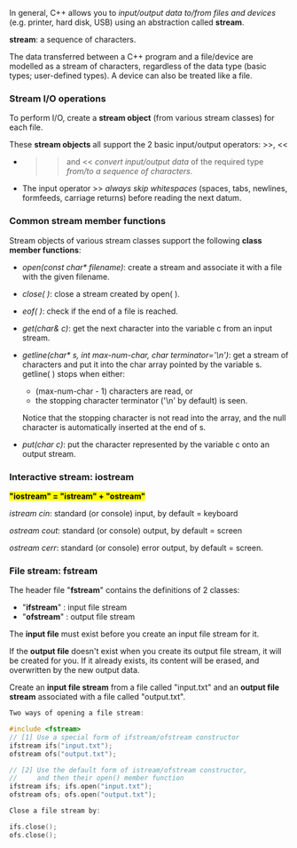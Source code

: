 In general, C++ allows you to _input/output data to/from files and devices_ (e.g. printer, hard disk, USB) using an abstraction called **stream**.

**stream**: a sequence of characters.

The data transferred between a C++ program and a file/device are modelled as a stream of characters, regardless of the data type (basic types; user-defined types). A device can also be treated like a file.

### Stream I/O operations

To perform I/O, create a **stream object** (from various stream classes) for each file.

These **stream objects** all support the 2 basic input/output operators: >>, <<

- >> and << _convert input/output data_ of the required type _from/to a sequence of characters_.
- The input operator >> _always skip whitespaces_ (spaces, tabs, newlines, formfeeds, carriage returns) before reading the next datum.

### Common stream member functions

Stream objects of various stream classes support the following **class member functions**:

- _open(const char* filename)_: create a stream and associate it with a file with the given filename.
- _close( )_: close a stream created by open( ).
- _eof( )_: check if the end of a file is reached.
- _get(char& c)_: get the next character into the variable c from an input stream.
- _getline(char* s, int max-num-char, char terminator='\n')_: get a stream of characters and put it into the char array pointed by the variable s. getline( ) stops when either:
    - (max-num-char - 1) characters are read, or
    - the stopping character terminator ('\n' by default) is seen.
    
    Notice that the stopping character is not read into the array, and the null character is automatically inserted at the end of s.
    
- _put(char c)_: put the character represented by the variable c onto an output stream.

### Interactive stream: iostream

<mark>**"iostream" = "istream" + "ostream"**</mark>   

_istream cin_: standard (or console) input, by default = keyboard

_ostream cout_: standard (or console) output, by default = screen

_ostream cerr_: standard (or console) error output, by default = screen.

### File stream: fstream

The header file "**fstream**" contains the definitions of 2 classes:

- "**ifstream**" : input file stream
- "**ofstream**" : output file stream

The **input file** must exist before you create an input file stream for it.

If the **output file** doesn't exist when you create its output file stream, it will be created for you. If it already exists, its content will be erased, and overwritten by the new output data.

Create an **input file stream** from a file called "input.txt" and an **output file stream** associated with a file called "output.txt".

```cpp
Two ways of opening a file stream:

#include <fstream>
// [1] Use a special form of ifstream/ofstream constructor
ifstream ifs("input.txt");
ofstream ofs("output.txt");

// [2] Use the default form of istream/ofstream constructor,
//     and then their open() member function
ifstream ifs; ifs.open("input.txt");
ofstream ofs; ofs.open("output.txt");
```

```cpp
Close a file stream by:

ifs.close();
ofs.close();
```
